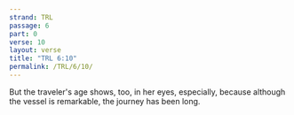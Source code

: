```yaml
---
strand: TRL
passage: 6
part: 0
verse: 10
layout: verse
title: "TRL 6:10"
permalink: /TRL/6/10/
---
```

But the traveler's age shows, too, in her eyes, especially, because although the vessel is remarkable, the journey has been long.
